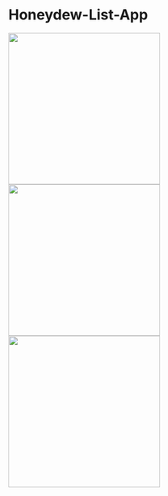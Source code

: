 # Honeydew-List-App 

<img src="https://user-images.githubusercontent.com/19920697/149840862-164f8be0-aa89-48c8-afd7-2a0078cda346.png" width="300"/> <img src="https://user-images.githubusercontent.com/19920697/149840864-c046dac9-bd30-4b12-bcce-54c6e64b0f6f.png" width="300"/> <img src="https://user-images.githubusercontent.com/19920697/149840865-03cb6e44-d734-40c3-9fcd-fb01be8fda38.png" width="300"/>
